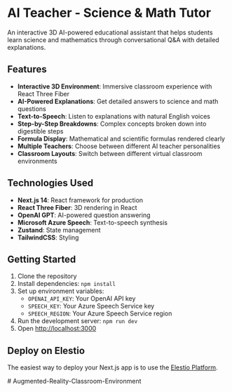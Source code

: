 # AI Teacher - Science & Math Tutor

An interactive 3D AI-powered educational assistant that helps students learn science and mathematics through conversational Q&A with detailed explanations.

## Features

- **Interactive 3D Environment**: Immersive classroom experience with React Three Fiber
- **AI-Powered Explanations**: Get detailed answers to science and math questions
- **Text-to-Speech**: Listen to explanations with natural English voices
- **Step-by-Step Breakdowns**: Complex concepts broken down into digestible steps
- **Formula Display**: Mathematical and scientific formulas rendered clearly
- **Multiple Teachers**: Choose between different AI teacher personalities
- **Classroom Layouts**: Switch between different virtual classroom environments

## Technologies Used

- **Next.js 14**: React framework for production
- **React Three Fiber**: 3D rendering in React
- **OpenAI GPT**: AI-powered question answering
- **Microsoft Azure Speech**: Text-to-speech synthesis
- **Zustand**: State management
- **TailwindCSS**: Styling

## Getting Started

1. Clone the repository
2. Install dependencies: `npm install`
3. Set up environment variables:
   - `OPENAI_API_KEY`: Your OpenAI API key
   - `SPEECH_KEY`: Your Azure Speech Service key
   - `SPEECH_REGION`: Your Azure Speech Service region
4. Run the development server: `npm run dev`
5. Open [http://localhost:3000](http://localhost:3000)

## Deploy on Elestio

The easiest way to deploy your Next.js app is to use the [Elestio Platform](https://ellest.io).

#   A u g m e n t e d - R e a l i t y - C l a s s r o o m - E n v i r o n m e n t  
 